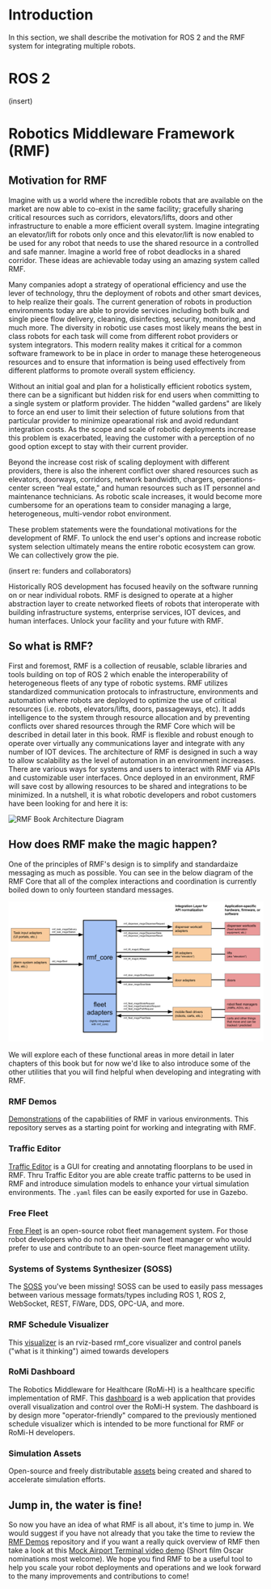 # Introduction

In this section, we shall describe the motivation for ROS 2 and the RMF
system for integrating multiple robots.

# ROS 2

(insert)

# Robotics Middleware Framework (RMF)

## Motivation for RMF

Imagine with us a world where the incredible robots that are available on the market are now able to co-exist in the same facility; gracefully sharing critical resources such as corridors, elevators/lifts, doors and other infrastructure to enable a more efficient overall system. Imagine integrating an elevator/lift for robots only once and this elevator/lift is now enabled to be used for any robot that needs to use the shared resource in a controlled and safe manner. Imagine a world free of robot deadlocks in a shared corridor. These ideas are achievable today using an amazing system called RMF.

Many companies adopt a strategy of operational efficiency and use the lever of technology, thru the deployment of robots and other smart devices, to help realize their goals. The current generation of robots in production environments today are able to provide services including both bulk and single piece flow delivery, cleaning, disinfecting, security, monitoring, and much more. The diversity in robotic use cases most likely means the best in class robots for each task will come from different robot providers or system integrators. This modern reality makes it critical for a common software framework to be in place in order to manage these heterogeneous resources and to ensure that information is being used effectively from different platforms to promote overall system efficiency.

Without an initial goal and plan for a holistically efficient robotics system, there can be a significant but hidden risk for end users when committing to a single system or platform provider. The hidden "walled gardens" are likely to force an end user to limit their selection of future solutions from that particular provider to minimize opearational risk and avoid redundant integration costs. As the scope and scale of robotic deployments increase this problem is exacerbated, leaving the customer with a perception of no good option except to stay with their current provider.

Beyond the increase cost risk of scaling deployment with different providers, there is also the inherent conflict over shared resources such as elevators, doorways, corridors, network bandwidth, chargers, operations-center screen “real estate,” and human resources such as IT personnel and maintenance technicians. As robotic scale increases, it would become more cumbersome for an operations team to consider managing a large, heterogeneous, multi-vendor robot environment.

These problem statements were the foundational motivations for the development of RMF. To unlock the end user's options and increase robotic system selection ultimately means the entire robotic ecosystem can grow. We can collectively grow the pie.

(insert re: funders and collaborators)

Historically ROS development has focused heavily on the software running on or near individual robots. RMF is designed to operate at a higher abstraction layer to create networked fleets of robots that interoperate with building infrastructure systems, enterprise services, IOT devices, and human interfaces. Unlock your facility and your future with RMF.

## So what is RMF?

First and foremost, RMF is a collection of reusable, sclable libraries and tools building on top of ROS 2 which enable the interoperability of heterogeneous fleets of any type of robotic systems. RMF utilizes standardized communication protocals to infrastructure, environments and automation where robots are deployed to optimize the use of critical resources (i.e. robots, elevators/lifts, doors, passageways, etc). It adds intelligence to the system through resource allocation and by preventing conflicts over shared resources through the RMF Core which will be described in detail later in this book. RMF is flexible and robust enough to operate over virtually any communications layer and integrate with any number of IOT devices. The architecture of RMF is designed in such a way to allow scalability as the level of automation in an environment increases. There are various ways for systems and users to interact with RMF via APIs and customizable user interfaces. Once deployed in an environment, RMF will save cost by allowing resources to be shared and integrations to be minimized. In a nutshell, it is what robotic developers and robot customers have been looking for and here it is:

![RMF Book Architecture Diagram](https://user-images.githubusercontent.com/43839559/84993068-55fd9f80-b17b-11ea-9854-00cd7305c148.png)

## How does RMF make the magic happen?

One of the principles of RMF's design is to simplify and standardaize messaging as much as possible. You can see in the below diagram of the RMF Core that all of the complex interactions and coordination is currently boiled down to only fourteen standard messages. 

<img src="https://raw.githubusercontent.com/osrf/rmf_core/master/docs/rmf_core_integration_diagram.png">

We will explore each of these functional areas in more detail in later chapters of this book but for now we'd like to also introduce some of the other utilities that you will find helpful when developing and integrating with RMF.

### RMF Demos

[Demonstrations](https://github.com/osrf/rmf_demos) of the capabilities of RMF in various environments. This repository serves as a starting point for working and integrating with RMF.

### Traffic Editor

[Traffic Editor](https://github.com/osrf/traffic_editor) is a GUI for creating and annotating floorplans to be used in RMF. Thru Traffic Editor you are able create traffic patterns to be used in RMF and introduce simulation models to enhance your virtual simulation environments. The `.yaml` files can be easily exported for use in Gazebo.

### Free Fleet

[Free Fleet](https://github.com/osrf/free_fleet) is an open-source robot fleet management system. For those robot developers who do not have their own fleet manager or who would prefer to use and contribute to an open-source fleet management utility.

### Systems of Systems Synthesizer (SOSS)

The [SOSS](https://github.com/osrf/soss) you've been missing! SOSS can be used to easily pass messages between various message formats/types including ROS 1, ROS 2, WebSocket, REST, FiWare, DDS, OPC-UA, and more.

### RMF Schedule Visualizer

This [visualizer](https://github.com/osrf/rmf_schedule_visualizer) is an rviz-based rmf_core visualizer and control panels ("what is it thinking") aimed towards developers

### RoMi Dashboard

The Robotics Middleware for Healthcare (RoMi-H) is a healthcare specific implementation of RMF. This [dashboard](http://github.com/osrf/romi-dashboard) is a web application that provides overall visualization and control over the RoMi-H system. The dashboard is by design more "operator-friendly" compared to the previously mentioned schedule visualizer which is intended to be more functional for RMF or RoMi-H developers.

### Simulation Assets

Open-source and freely distributable [assets](https://app.ignitionrobotics.org/fuel) being created and shared to accelerate simulation efforts.

## Jump in, the water is fine!

So now you have an idea of what RMF is all about, it's time to jump in. We would suggest if you have not already that you take the time to review the [RMF Demos](https://github.com/osrf/rmf_demos) repository and if you want a really quick overview of RMF then take a look at this [Mock Airport Terminal video demo](https://vimeo.com/405803151) (Short film Oscar nominations most welcome). We hope you find RMF to be a useful tool to help you scale your robot deployments and operations and we look forward to the many improvements and contributions to come!
